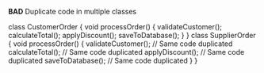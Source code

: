 **BAD**
Duplicate code in multiple classes

class CustomerOrder {
    void processOrder() {
        validateCustomer();
        calculateTotal();
        applyDiscount();
        saveToDatabase();
    }
}
class SupplierOrder {
    void processOrder() {
        validateCustomer(); // Same code duplicated
        calculateTotal();   // Same code duplicated
        applyDiscount();   // Same code duplicated
        saveToDatabase();  // Same code duplicated
    }
}